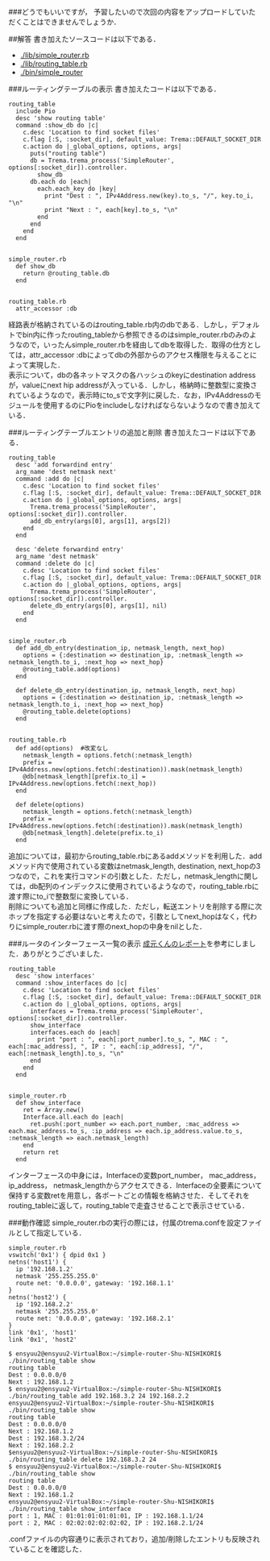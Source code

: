 ###どうでもいいですが，
予習したいので次回の内容をアップロードしていただくことはできませんでしょうか．

##解答
書き加えたソースコードは以下である．  
* [./lib/simple_router.rb](https://github.com/handai-trema/simple-router-Shu-NISHIKORI/blob/develop/report/simple_router.rb)  
* [./lib/routing_table.rb](https://github.com/handai-trema/simple-router-Shu-NISHIKORI/blob/develop/report/routing_table.rb)  
* [./bin/simple_router](https://github.com/handai-trema/simple-router-Shu-NISHIKORI/blob/develop/report/routing_table)  

###ルーティングテーブルの表示
書き加えたコードは以下である．
```
routing_table
  include Pio
  desc 'show routing table'
  command :show_db do |c|
    c.desc 'Location to find socket files'
    c.flag [:S, :socket_dir], default_value: Trema::DEFAULT_SOCKET_DIR
    c.action do |_global_options, options, args|
      puts("routing table")
      db = Trema.trema_process('SimpleRouter', options[:socket_dir]).controller.
        show_db
      db.each do |each|
        each.each_key do |key|
          print "Dest : ", IPv4Address.new(key).to_s, "/", key.to_i, "\n"
          print "Next : ", each[key].to_s, "\n"
        end
      end
    end
  end


simple_router.rb
  def show_db
    return @routing_table.db
  end


routing_table.rb
  attr_accessor :db
```
経路表が格納されているのはrouting_table.rb内のdbである．しかし，デフォルトでbin内に作ったrouting_tableから参照できるのはsimple_router.rbのみのようなので，いったんsimple_router.rbを経由してdbを取得した．取得の仕方としては，attr_accessor :dbによってdbの外部からのアクセス権限を与えることによって実現した．  
表示について，dbの各ネットマスクの各ハッシュのkeyにdestination addressが，valueにnext hip addressが入っている．しかし，格納時に整数型に変換されているようなので，表示時にto_sで文字列に戻した．なお，IPv4Addressのモジュールを使用するのにPioをincludeしなければならないようなので書き加えている．


###ルーティングテーブルエントリの追加と削除
書き加えたコードは以下である．
```
routing_table
  desc 'add forwardind entry'
  arg_name 'dest netmask next'
  command :add do |c|
    c.desc 'Location to find socket files'
    c.flag [:S, :socket_dir], default_value: Trema::DEFAULT_SOCKET_DIR
    c.action do |_global_options, options, args|
      Trema.trema_process('SimpleRouter', options[:socket_dir]).controller.
      add_db_entry(args[0], args[1], args[2])
    end
  end

  desc 'delete forwardind entry'
  arg_name 'dest netmask'
  command :delete do |c|
    c.desc 'Location to find socket files'
    c.flag [:S, :socket_dir], default_value: Trema::DEFAULT_SOCKET_DIR
    c.action do |_global_options, options, args|
      Trema.trema_process('SimpleRouter', options[:socket_dir]).controller.
      delete_db_entry(args[0], args[1], nil)
    end
  end


simple_router.rb
  def add_db_entry(destination_ip, netmask_length, next_hop)
    options = {:destination => destination_ip, :netmask_length => netmask_length.to_i, :next_hop => next_hop}
    @routing_table.add(options)
  end

  def delete_db_entry(destination_ip, netmask_length, next_hop)
    options = {:destination => destination_ip, :netmask_length => netmask_length.to_i, :next_hop => next_hop}
    @routing_table.delete(options)
  end


routing_table.rb
  def add(options)	#改変なし
    netmask_length = options.fetch(:netmask_length)
    prefix = IPv4Address.new(options.fetch(:destination)).mask(netmask_length)
    @db[netmask_length][prefix.to_i] = IPv4Address.new(options.fetch(:next_hop))
  end

  def delete(options)
    netmask_length = options.fetch(:netmask_length)
    prefix = IPv4Address.new(options.fetch(:destination)).mask(netmask_length)
    @db[netmask_length].delete(prefix.to_i)
  end
```
追加については，最初からrouting_table.rbにあるaddメソッドを利用した．addメソッド内で使用されている変数はnetmask_length, destination, next_hopの3つなので，これを実行コマンドの引数とした．ただし，netmask_lengthに関しては，db配列のインデックスに使用されているようなので，routing_table.rbに渡す際にto_iで整数型に変換している．  
削除についても追加と同様に作成した．ただし，転送エントリを削除する際に次ホップを指定する必要はないと考えたので，引数としてnext_hopはなく，代わりにsimple_router.rbに渡す際のnext_hopの中身をnilとした．

###ルータのインターフェース一覧の表示
[成元くんのレポート](https://github.com/handai-trema/simple-router-r-narimoto/blob/master/report.md)を参考にしました．ありがとうございました．
```
routing_table
  desc 'show interfaces'
  command :show_interfaces do |c|
    c.desc 'Location to find socket files'
    c.flag [:S, :socket_dir], default_value: Trema::DEFAULT_SOCKET_DIR
    c.action do |_global_options, options, args|
      interfaces = Trema.trema_process('SimpleRouter', options[:socket_dir]).controller.
      show_interface
      interfaces.each do |each|
        print "port : ", each[:port_number].to_s, ", MAC : ", each[:mac_address], ", IP : ", each[:ip_address], "/", each[:netmask_length].to_s, "\n"
      end
    end
  end


simple_router.rb
  def show_interface
    ret = Array.new()
    Interface.all.each do |each|
      ret.push(:port_number => each.port_number, :mac_address => each.mac_address.to_s, :ip_address => each.ip_address.value.to_s, :netmask_length => each.netmask_length)
    end
    return ret
  end
```
インターフェースの中身には，Interfaceの変数port_number， mac_address， ip_address， netmask_lengthからアクセスできる．Interfaceの全要素について保持する変数retを用意し，各ポートごとの情報を格納させた．そしてそれをrouting_tableに返して，routing_tableで走査させることで表示させている．


###動作確認
simple_router.rbの実行の際には，付属のtrema.confを設定ファイルとして指定している．
```
simple_router.rb
vswitch('0x1') { dpid 0x1 }
netns('host1') {
  ip '192.168.1.2'
  netmask '255.255.255.0'
  route net: '0.0.0.0', gateway: '192.168.1.1'
}
netns('host2') {
  ip '192.168.2.2'
  netmask '255.255.255.0'
  route net: '0.0.0.0', gateway: '192.168.2.1'
}
link '0x1', 'host1'
link '0x1', 'host2'
```
```
$ ensyuu2@ensyuu2-VirtualBox:~/simple-router-Shu-NISHIKORI$ ./bin/routing_table show
routing table
Dest : 0.0.0.0/0
Next : 192.168.1.2
$ ensyuu2@ensyuu2-VirtualBox:~/simple-router-Shu-NISHIKORI$ ./bin/routing_table add 192.168.3.2 24 192.168.2.2
ensyuu2@ensyuu2-VirtualBox:~/simple-router-Shu-NISHIKORI$ ./bin/routing_table show
routing table
Dest : 0.0.0.0/0
Next : 192.168.1.2
Dest : 192.168.3.2/24
Next : 192.168.2.2
$ensyuu2@ensyuu2-VirtualBox:~/simple-router-Shu-NISHIKORI$ ./bin/routing_table delete 192.168.3.2 24
$ ensyuu2@ensyuu2-VirtualBox:~/simple-router-Shu-NISHIKORI$ ./bin/routing_table show
routing table
Dest : 0.0.0.0/0
Next : 192.168.1.2
ensyuu2@ensyuu2-VirtualBox:~/simple-router-Shu-NISHIKORI$ ./bin/routing_table show_interface
port : 1, MAC : 01:01:01:01:01:01, IP : 192.168.1.1/24
port : 2, MAC : 02:02:02:02:02:02, IP : 192.168.2.1/24
```
.confファイルの内容通りに表示されており，追加/削除したエントリも反映されていることを確認した．